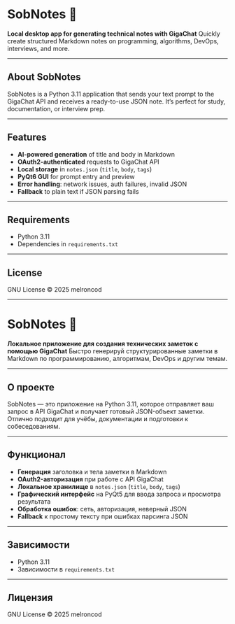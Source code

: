 # SobNotes 🧠

**Local desktop app for generating technical notes with GigaChat**
Quickly create structured Markdown notes on programming, algorithms, DevOps, interviews, and more.

---

## About SobNotes

SobNotes is a Python 3.11 application that sends your text prompt to the GigaChat API and receives a ready-to-use JSON note. It’s perfect for study, documentation, or interview prep.

---

## Features

* **AI-powered generation** of title and body in Markdown
* **OAuth2-authenticated** requests to GigaChat API
* **Local storage** in `notes.json` (`title`, `body`, `tags`)
* **PyQt6 GUI** for prompt entry and preview
* **Error handling**: network issues, auth failures, invalid JSON
* **Fallback** to plain text if JSON parsing fails


---

## Requirements

* Python 3.11
* Dependencies in `requirements.txt`

---

## License

GNU License
© 2025 melroncod

---

# SobNotes 🧠

**Локальное приложение для создания технических заметок с помощью GigaChat**
Быстро генерируй структурированные заметки в Markdown по программированию, алгоритмам, DevOps и другим темам.

---

## О проекте

SobNotes — это приложение на Python 3.11, которое отправляет ваш запрос в API GigaChat и получает готовый JSON-объект заметки. Отлично подходит для учёбы, документации и подготовки к собеседованиям.

---

## Функционал

* **Генерация** заголовка и тела заметки в Markdown
* **OAuth2-авторизация** при работе с API GigaChat
* **Локальное хранилище** в `notes.json` (`title`, `body`, `tags`)
* **Графический интерфейс** на PyQt5 для ввода запроса и просмотра результата
* **Обработка ошибок**: сеть, авторизация, неверный JSON
* **Fallback** к простому тексту при ошибках парсинга JSON


---

## Зависимости

* Python 3.11
* Зависимости в `requirements.txt`

---

## Лицензия

GNU License
© 2025 melroncod
